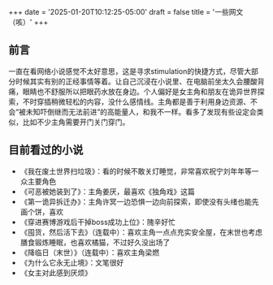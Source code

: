 +++
date = '2025-01-20T10:12:25-05:00'
draft = false
title = '一些网文（咳）'
+++
## 前言
一直在看网络小说感觉不太好意思，这是寻求stimulation的快捷方式，尽管大部分时候其实有别的正经事情等着。让自己沉浸在小说里、在电脑前坐太久会腰酸背痛，眼睛也不舒服所以把眼药水放在身边。个人偏好是女主角和朋友在诡异世界探索，不时穿插稍微轻松的内容，没什么感情线。主角都是善于利用身边资源、不会“被未知吓倒继而无法前进”的高能量人，和我不一样。看多了发现有些设定会类似，比如不少主角需要开门关门穿门。

## 目前看过的小说
- 《我在废土世界扫垃圾》：看的时候不敢关灯睡觉，非常喜欢祝宁刘年年等一众主要角色
- 《可恶被她装到了》：主角姜厌，最喜欢《独角戏》这篇
- 《第一诡异拆迁办》：主角许冥一边恐惧一边向前探索，即使没有头绪也能先画个饼，喜欢
- 《穿进赛博游戏后干掉boss成功上位》：隗辛好忙
- 《囤货，然后活下去》（连载中）：喜欢主角一点点充实安全屋，在末世也考虑膳食锻炼睡眠，也喜欢橘猫，不过好久没出场了
- 《降临日（末世）》（连载中）：喜欢主角梁燃
- 《为什么它永无止境》：文笔很好
- 《女主对此感到厌烦》

